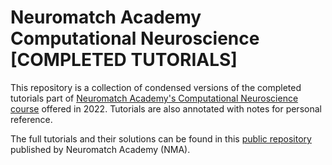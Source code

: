 # Neuromatch Academy Computational Neuroscience [COMPLETED TUTORIALS]
This repository is a collection of condensed versions of the completed tutorials part of [Neuromatch Academy's Computational Neuroscience course](https://compneuro.neuromatch.io/tutorials/intro.html) offered in 2022. Tutorials are also annotated with notes for personal reference.

The full tutorials and their solutions can be found in this [public repository](https://github.com/NeuromatchAcademy/course-content) published by Neuromatch
Academy (NMA).
